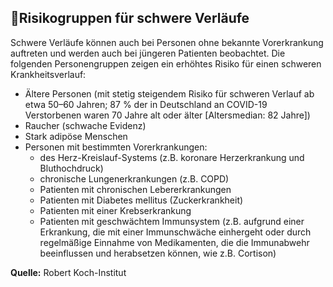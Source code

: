 ## 👴Risikogruppen für schwere Verläufe

Schwere Verläufe können auch bei Personen ohne bekannte Vorerkrankung auftreten und werden auch bei jüngeren Patienten beobachtet. Die folgenden Personengruppen zeigen ein erhöhtes Risiko für einen schweren Krankheitsverlauf:

- Ältere Personen (mit stetig steigendem Risiko für schweren Verlauf ab etwa 50–60 Jahren; 87 % der in Deutschland an COVID-19 Verstorbenen waren 70 Jahre alt oder älter [Altersmedian: 82 Jahre])
- Raucher (schwache Evidenz)
- Stark adipöse Menschen
- Personen mit bestimmten Vorerkrankungen:
  - des Herz-Kreislauf-Systems (z.B. koronare Herzerkrankung und Bluthochdruck)
  - chronische Lungenerkrankungen (z.B. COPD)
  - Patienten mit chronischen Lebererkrankungen
  - Patienten mit Diabetes mellitus (Zuckerkrankheit)
  - Patienten mit einer Krebserkrankung
  - Patienten mit geschwächtem Immunsystem (z.B. aufgrund einer Erkrankung, die mit einer Immunschwäche einhergeht oder durch regelmäßige Einnahme von Medikamenten, die die Immunabwehr beeinflussen und herabsetzen können, wie z.B. Cortison)

**Quelle:** Robert Koch-Institut
